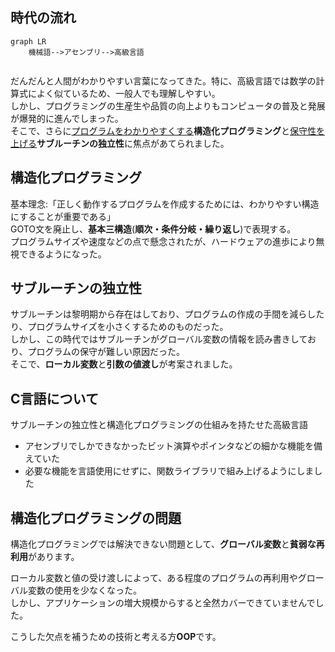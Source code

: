 ## 時代の流れ
```mermaid
graph LR
    機械語-->アセンブリ-->高級言語
    
```

だんだんと人間がわかりやすい言葉になってきた。特に、高級言語では数学の計算式によく似ているため、一般人でも理解しやすい。  
しかし、プログラミングの生産生や品質の向上よりもコンピュータの普及と発展が爆発的に進んでしまった。  
そこで、さらに<u>プログラムをわかりやすくする</u>**構造化プログラミング**と<u>保守性を上げる</u>**サブルーチンの独立性**に焦点があてられました。

## 構造化プログラミング
基本理念:「正しく動作するプログラムを作成するためには、わかりやすい構造にすることが重要である」  
GOTO文を廃止し、**基本三構造**(**順次・条件分岐・繰り返し**)で表現する。  
プログラムサイズや速度などの点で懸念されたが、ハードウェアの進歩により無視できるようになった。

## サブルーチンの独立性
サブルーチンは黎明期から存在はしており、プログラムの作成の手間を減らしたり、プログラムサイズを小さくするためのものだった。  
しかし、この時代ではサブルーチンがグローバル変数の情報を読み書きしており、プログラムの保守が難しい原因だった。  
そこで、**ローカル変数**と**引数の値渡し**が考案されました。

## C言語について
サブルーチンの独立性と構造化プログラミングの仕組みを持たせた高級言語
- アセンブリでしかできなかったビット演算やポインタなどの細かな機能を備えていた
- 必要な機能を言語使用にせずに、関数ライブラリで組み上げるようにしました

## 構造化プログラミングの問題
構造化プログラミングでは解決できない問題として、**グローバル変数**と**貧弱な再利用**があります。

ローカル変数と値の受け渡しによって、ある程度のプログラムの再利用やグローバル変数の使用を少なくなった。  
しかし、アプリケーションの増大規模からすると全然カバーできていませんでした。

こうした欠点を補うための技術と考える方**OOP**です。
